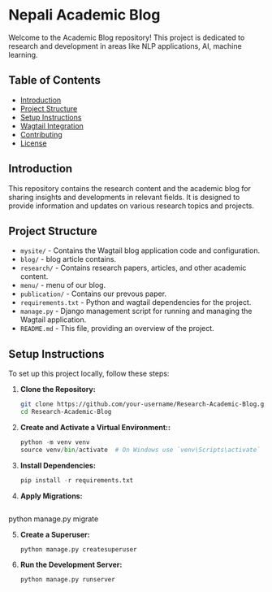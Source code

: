 # Nepali Academic Blog

Welcome to the Academic Blog repository! This project is dedicated to research and development in areas like NLP applications, AI, machine learning.

## Table of Contents

- [Introduction](#introduction)
- [Project Structure](#project-structure)
- [Setup Instructions](#setup-instructions)
- [Wagtail Integration](#wagtail-integration)
- [Contributing](#contributing)
- [License](#license)

## Introduction

This repository contains the research content and the academic blog for sharing insights and developments in relevant fields. It is designed to provide information and updates on various research topics and projects.

## Project Structure

- `mysite/` - Contains the Wagtail blog application code and configuration.
- `blog/` - blog article contains.
- `research/` - Contains research papers, articles, and other academic content.
- `menu/` - menu of our blog.
- `publication/` - Contains  our prevous paper.
- `requirements.txt` - Python  and wagtail dependencies for the project.
- `manage.py` - Django management script for running and managing the Wagtail application.
- `README.md` - This file, providing an overview of the project.

## Setup Instructions

To set up this project locally, follow these steps:

1. **Clone the Repository:**
   ```bash
   git clone https://github.com/your-username/Research-Academic-Blog.git
   cd Research-Academic-Blog

2. **Create and Activate a Virtual Environment::**
   ```python
   python -m venv venv
   source venv/bin/activate  # On Windows use `venv\Scripts\activate`

3. **Install Dependencies:**
   ```python
   pip install -r requirements.txt
4. **Apply Migrations:**
   ```python
  python manage.py migrate

5. **Create a Superuser:**
   ```python
   python manage.py createsuperuser
6. **Run the Development Server:**
   ```pyhton
   python manage.py runserver


